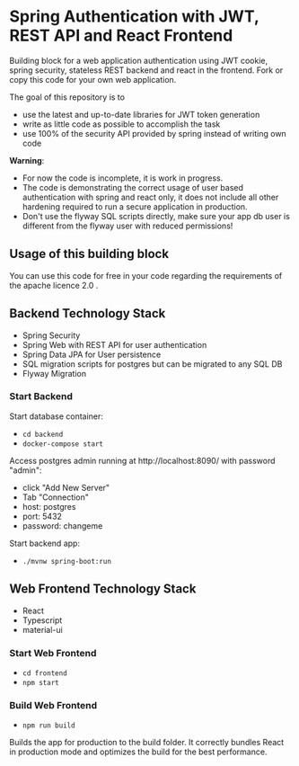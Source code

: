 # Spring Authentication with JWT, REST API and React Frontend
Building block for a web application authentication using 
JWT cookie, spring security, stateless REST backend and react in the frontend. 
Fork or copy this code for your own web application.

The goal of this repository is to

* use the latest and up-to-date libraries for JWT token generation
* write as little code as possible to accomplish the task
* use 100% of the security API provided by spring instead of writing own code

**Warning**:

* For now the code is incomplete, it is work in progress.
* The code is demonstrating the correct usage of user based authentication with spring and react only, it does not include all other hardening required to run a secure application in production.
* Don't use the flyway SQL scripts directly, make sure your app db user is different from the flyway user with reduced permissions!

## Usage of this building block

You can use this code for free in your code regarding the requirements
of the apache licence 2.0 .

## Backend Technology Stack

* Spring Security
* Spring Web with REST API for user authentication
* Spring Data JPA for User persistence
* SQL migration scripts for postgres but can be migrated to any SQL DB
* Flyway Migration

### Start Backend

Start database container:

* ```cd backend```
* ```docker-compose start```

Access postgres admin running at http://localhost:8090/ with password "admin":

* click "Add New Server"
* Tab "Connection"
* host: postgres
* port: 5432
* password: changeme

Start backend app:

* ```./mvnw spring-boot:run```

## Web Frontend Technology Stack

* React
* Typescript
* material-ui

### Start Web Frontend

* ```cd frontend```
* ```npm start```

### Build Web Frontend

* ```npm run build```
  
Builds the app for production to the build folder.
It correctly bundles React in production mode and optimizes the build for the best performance.
